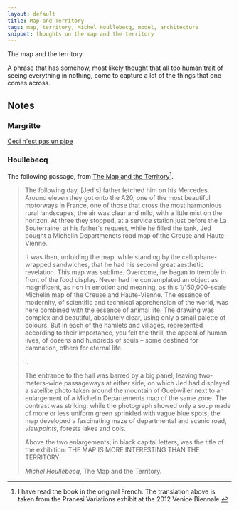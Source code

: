 ```yaml
---
layout: default
title: Map and Territory
tags: map, territory, Michel Houllebecq, model, architecture
snippet: thoughts on the map and the territory
---
```


The map and the territory.

A phrase that has somehow, most likely thought that all too human trait of
seeing everything in nothing, come to capture a lot of the things that one
comes across.


## Notes

### Margritte

[Ceci n'est pas un pipe](http://en.wikipedia.org/wiki/The_Treachery_of_Images)

### Houllebecq

The following passage, from [The Map and the
Territory](http://www.amazon.co.uk/gp/product/0099554577/ref=as_li_ss_tl?ie=UTF8&tag=zmlka-21&linkCode=as2&camp=1634&creative=19450&creativeASIN=0099554577)[^notread].

> The following day, [Jed's] father fetched him on his Mercedes. Around eleven
> they got onto the A20, one of the most beautiful motorways in France, one of
> those that cross the most harmonious rural landscapes; the air was clear and
> mild, with a little mist on the horizon. At three they stopped, at a service
> station just before the La Souterraine; at his father's request, while he
> filled the tank, Jed bought a Michelin Departmenets road map of the Creuse
> and Haute-Vienne.
>
> It was then, unfolding the map, while standing by the cellophane-wrapped
> sandwiches, that he had his second great aesthetic revelation. This map was
> sublime. Overcome, he began to tremble in front of the food display. Never
> had he contemplated an object as magnificent, as rich in emotion and meaning,
> as this 1/150,000-scale Michelin map of the Creuse and Haute-Vienne. The
> essence of modernity, of scientific and technical apprehension of the world,
> was here combined with the essence of animal life. The drawing was complex
> and beautiful, absolutely clear, using only a small palette of colours. But
> in each of the hamlets and villages, represented according to their
> importance, you felt the thrill, the appeal,of human lives, of dozens and
> hundreds of souls – some destined for damnation, others for eternal life.
>
> ..
>
> The entrance to the hall was barred by a big panel, leaving two-meters-wide
> passageways at either side, on which Jed had displayed a satellite photo taken
> around the mountain of Guebwiller next to an enlargement of a Michelin
> Departements map of the same zone. The contrast was striking: while the
> photograph showed only a soup made of more or less uniform green sprinkled
> with vague blue spots, the map developed a fascinating maze of departmental
> and scenic road, *viewpoints*, forests lakes and cols.
>
> Above the two enlargements, in black capital letters, was the title of the
> exhibition: THE MAP IS MORE INTERESTING THAN THE TERRITORY.
>
> <cite>Michel Houllebecq</cite>, The Map and the Territory.

[^notread]: I have read the book in the original French. The translation above is taken from the Pranesi Variations exhibit at the 2012 Venice Biennale.
